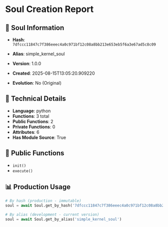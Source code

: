 # Soul Creation Report

## 🧬 Soul Information
- **Hash**: `7dfccc11847c7f386eeec4a0c971bf12c08a8bb213e653eb5f6a3e67ad5c8c09`
- **Alias**: simple_kernel_soul
- **Version**: 1.0.0
- **Created**: 2025-08-15T13:05:20.909220

- **Evolution**: No (Original)

## 🔧 Technical Details
- **Language**: python
- **Functions**: 3 total
- **Public Functions**: 2
- **Private Functions**: 0
- **Attributes**: 6
- **Has Module Source**: True

## 🎯 Public Functions
- `init()`
- `execute()`

## 📊 Production Usage
```python
# By hash (production - immutable)
soul = await Soul.get_by_hash('7dfccc11847c7f386eeec4a0c971bf12c08a8bb213e653eb5f6a3e67ad5c8c09')

# By alias (development - current version)
soul = await Soul.get_by_alias('simple_kernel_soul')
```

